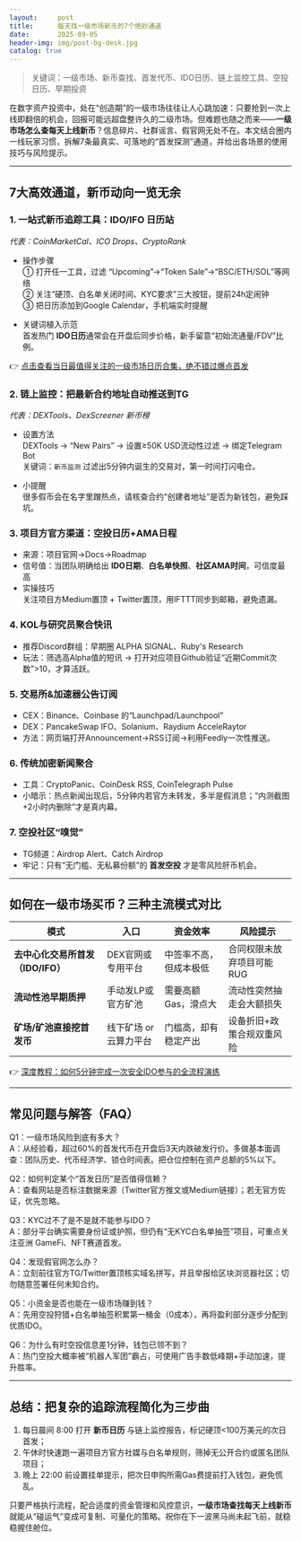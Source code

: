 ```yaml
---
layout:     post
title:      每天找一级市场新币的7个绝妙通道
date:       2025-09-05
header-img: img/post-bg-desk.jpg
catalog: true
---
```


> 关键词：一级市场、新币查找、首发代币、IDO日历、链上监控工具、空投日历、早期投资

在数字资产投资中，处在“创造期”的一级市场往往让人心跳加速：只要抢到一次上线即翻倍的机会，回报可能远超盘整许久的二级市场。但难题也随之而来——**一级市场怎么查每天上线新币**？信息碎片、社群谣言、假官网无处不在。本文结合圈内一线玩家习惯，拆解7条最真实、可落地的“首发探测”通道，并给出各场景的使用技巧与风险提示。

---

## 7大高效通道，新币动向一览无余

### 1. 一站式新币追踪工具：IDO/IFO 日历站
*代表：CoinMarketCal、ICO Drops、CryptoRank*

* 操作步骤  
  ① 打开任一工具，过滤 “Upcoming”→“Token Sale”→“BSC/ETH/SOL”等网络  
  ② 关注“硬顶、白名单关闭时间、KYC要求”三大按钮，提前24h定闹钟  
  ③ 把日历添加到Google Calendar，手机端实时提醒

* 关键词植入示范  
  首发热门 **IDO日历**通常会在开盘后同步价格，新手留意“初始流通量/FDV”比例。

👉 [点击查看当日最值得关注的一级市场日历合集，绝不错过爆点首发](https://okxdog.com/)

### 2. 链上监控：把最新合约地址自动推送到TG
*代表：DEXTools、DexScreener 新币榜*

* 设置方法  
  DEXTools → “New Pairs” → 设置≥50K USD流动性过滤 → 绑定Telegram Bot  
  关键词：`新币监测` 过滤出5分钟内诞生的交易对，第一时间打闪电仓。

* 小提醒  
  很多假币会在名字里蹭热点，请核查合约“创建者地址”是否为新钱包，避免踩坑。

### 3. 项目方官方渠道：空投日历+AMA日程
* 来源：项目官网→Docs→Roadmap  
* 信号值：当团队明确给出 **IDO日期**、**白名单快照**、**社区AMA时间**，可信度最高  
* 实操技巧  
  关注项目方Medium置顶 + Twitter置顶，用IFTTT同步到邮箱，避免遗漏。

### 4. KOL与研究员聚合快讯
* 推荐Discord群组：早期圈 ALPHA SIGNAL、Ruby's Research  
* 玩法：筛选高Alpha值的短讯 → 打开对应项目Github验证“近期Commit次数”>10，才算活跃。  

### 5. 交易所&加速器公告订阅
* CEX：Binance、Coinbase 的“Launchpad/Launchpool”  
* DEX：PancakeSwap IFO、Solanium、Raydium AcceleRaytor  
* 方法：网页端打开Announcement→RSS订阅→利用Feedly一次性推送。  

### 6. 传统加密新闻聚合
* 工具：CryptoPanic、CoinDesk RSS, CoinTelegraph Pulse  
* 小暗示：热点新闻出现后，5分钟内若官方未转发，多半是假消息；“内测截图+2小时内删除”才是真内幕。

### 7. 空投社区“嗅觉”
* TG频道：Airdrop Alert、Catch Airdrop  
* 牢记：只有“无门槛、无私募份额”的 **首发空投** 才是零风险肝币机会。

---

## 如何在一级市场买币？三种主流模式对比

| 模式 | 入口 | 资金效率 | 风险提示 |
| --- | --- | --- | --- |
| **去中心化交易所首发（IDO/IFO）** | DEX官网或专用平台 | 中签率不高，但成本极低 | 合同权限未放弃项目可能RUG |
| **流动性池早期质押** | 手动发LP或官方矿池 | 需要高额Gas，滑点大 | 流动性突然抽走会大额损失 |
| **矿场/矿池直接挖首发币** | 线下矿场 or 云算力平台 | 门槛高，却有稳定产出 | 设备折旧+政策合规双重风险 |

👉 [深度教程：如何5分钟完成一次安全IDO参与的全流程演练](https://okxdog.com/)

---

## 常见问题与解答（FAQ）

Q1：一级市场风险到底有多大？  
A：从经验看，超过60%的首发代币在开盘后3天内跌破发行价。多做基本面调查：团队历史、代币经济学、锁仓时间表。把仓位控制在资产总额的5%以下。

Q2：如何判定某个“首发日历”是否值得信赖？  
A：查看网站是否标注数据来源（Twitter官方推文或Medium链接）；若无官方佐证，优先忽略。

Q3：KYC过不了是不是就不能参与IDO？  
A：部分平台确实需要身份证或护照，但仍有“无KYC白名单抽签”项目，可重点关注亚洲 GameFi、NFT赛道首发。

Q4：发现假官网怎么办？  
A：立刻前往官方TG/Twitter置顶核实域名拼写，并且举报给区块浏览器社区；切勿随意签署任何未知合约。

Q5：小资金是否也能在一级市场赚到钱？  
A：先用空投狩猎+白名单抽签积累第一桶金（0成本），再将盈利部分逐步分配到优质IDO。

Q6：为什么有时空投信息差1分钟，钱包已领不到？  
A：热门空投大概率被“机器人军团”霸占，可使用广告手数低峰期+手动加速，提升胜率。

---

## 总结：把复杂的追踪流程简化为三步曲

1. 每日晨间 8:00 打开 **新币日历** 与链上监控报告，标记硬顶<100万美元的次日首发；  
2. 午休时快速跑一遍项目方官方社媒与白名单规则，筛掉无公开合约或匿名团队项目；  
3. 晚上 22:00 前设置挂单提示，把次日申购所需Gas费提前打入钱包，避免慌乱。  

只要严格执行流程，配合适度的资金管理和风控意识，**一级市场查找每天上线新币**就能从“碰运气”变成可复制、可量化的策略。祝你在下一波黑马尚未起飞前，就稳稳握住舱位。